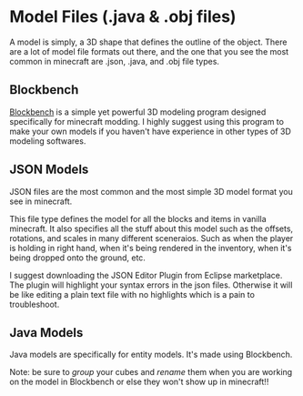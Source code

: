 # Model Files (.java & .obj files)
A model is simply, a 3D shape that defines the outline of the object. There are a lot of model file formats out there, and the one that you see the most common in minecraft are .json, .java, and .obj file types.

## Blockbench
[Blockbench](https://blockbench.net/) is a simple yet powerful 3D modeling program designed specifically for minecraft modding. I highly suggest using this program to make your own models if you haven't have experience in other types of 3D modeling softwares.

## JSON Models
JSON files are the most common and the most simple 3D model format you see in minecraft.

This file type defines the model for all the blocks and items in vanilla minecraft. It also specifies all the stuff about this model such as the offsets, rotations, and scales in many different sceneraios. Such as when the player is holding in right hand, when it's being rendered in the inventory, when it's being dropped onto the ground, etc.

I suggest downloading the JSON Editor Plugin from Eclipse marketplace. The plugin will highlight your syntax errors in the json files. Otherwise it will be like editing a plain text file with no highlights which is a pain to troubleshoot.

## Java Models
Java models are specifically for entity models. It's made using Blockbench. 

Note: be sure to *group* your cubes and *rename* them when you are working on the model in Blockbench or else they won't show up in minecraft!!
